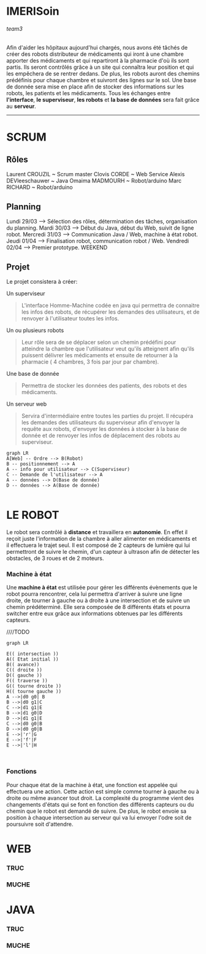 # IMERISoin
###### team3



Afin d'aider les hôpitaux aujourd'hui chargés, nous avons été tâchés de créer des robots distributeur de médicaments qui
iront à une chambre apporter des médicaments et qui repartiront à la pharmacie d'où ils sont partis. Ils seront
contrôlés grâce à un site qui connaîtra leur position et qui les empêchera de se rentrer dedans. De plus, les robots
auront des chemins prédéfinis pour chaque chambre et suivront des lignes sur le sol. Une base de donnée sera mise en
place afin de stocker des informations sur les robots, les patients et les médicaments. Tous les échanges entre **l'interface**, **le superviseur**, **les robots** et **la base de données** sera fait grâce au **serveur**.

---

# SCRUM

## Rôles

Laurent CROUZIL ~ Scrum master Clovis CORDE ~ Web Service Alexis DEVleeschauwer ~ Java Omaima MADMOURH ~ Robot/arduino
Marc RICHARD ~ Robot/arduino

## Planning

Lundi 29/03 --> Sélection des rôles, détermination des tâches, organisation du planning. Mardi 30/03 --> Début du Java,
début du Web, suivit de ligne robot. Mercredi 31/03 --> Communication Java / Web, machine à état robot. Jeudi 01/04 -->
Finalisation robot, communication robot / Web. Vendredi 02/04 --> Premier prototype. WEEKEND

## Projet

Le projet consistera à créer:

Un superviseur
> L'interface Homme-Machine codée en java qui permettra de connaitre les infos des robots, de récupérer les demandes des utilisateurs, et de renvoyer à l'utilisateur toutes les infos.

Un ou plusieurs robots
> Leur rôle sera de se déplacer selon un chemin prédéfini pour atteindre la chambre que l'utilisateur veut qu'ils atteignent afin qu'ils puissent délivrer les médicaments et ensuite de retourner à la pharmacie ( 4 chambres, 3 fois par jour par chambre).

Une base de donnée
> Permettra de stocker les données des patients, des robots et des médicaments.

Un serveur web
> Servira d'intermédiaire entre toutes les parties du projet. Il récupéra les demandes des utilisateurs du superviseur afin d'envoyer la requête aux robots, d'envoyer les données à stocker à la base de donnée et de renvoyer les infos de déplacement des robots au superviseur.

```mermaid
graph LR
A[Web] -- Ordre --> B(Robot)
B -- positionnement --> A
A -- info pour utilisateur --> C(Superviseur)
C -- Demande de l'utilisateur --> A
A -- données --> D(Base de donnée)
D -- données --> A(Base de donnée)


```

# LE ROBOT

Le robot sera contrôlé à **distance** et travaillera en **autonomie**. En effet il reçoit juste l'information de la
chambre à aller alimenter en médicaments et il effectuera le trajet seul. Il est composé de 2 capteurs de lumière qui
lui permettront de suivre le chemin, d'un capteur à ultrason afin de détecter les obstacles, de 3 roues et de 2 moteurs.

### Machine à état

Une **machine à état** est utilisée pour gérer les différents évènements que le robot pourra rencontrer, cela lui
permettra d'arriver à suivre une ligne droite, de tourner à gauche ou à droite à une intersection et de suivre un chemin
prédéterminé. Elle sera composée de 8 différents états et pourra switcher entre eux grâce aux informations obtenues par
les différents capteurs.

////TODO

```mermaid
graph LR

E(( intersection ))
A(( Etat initial ))
B(( avance))
C(( droite ))
D(( gauche ))
F(( traverse ))
G(( tourne droite ))
H(( tourne gauche ))
A -->|d0 g0| B
B -->|d0 g1|C
C -->|d1 g1|E
B -->|d1 g0|D 
D -->|d1 g1|E
C -->|d0 g0|B
D -->|d0 g0|B
E -->|'r'|G
E -->|'f'|F
E -->|'l'|H



```

### Fonctions

Pour chaque état de la machine à état, une fonction est appelée qui effectuera une action. Cette action est simple comme
tourner à gauche ou à droite ou même avancer tout droit. La complexité du programme vient des changements d'états qui se
font en fonction des différents capteurs ou du chemin que le robot est demandé de suivre. De plus, le robot envoie sa
position à chaque intersection au serveur qui va lui envoyer l'odre soit de poursuivre soit d'attendre.

# WEB

### TRUC

### MUCHE

# JAVA

### TRUC

### MUCHE